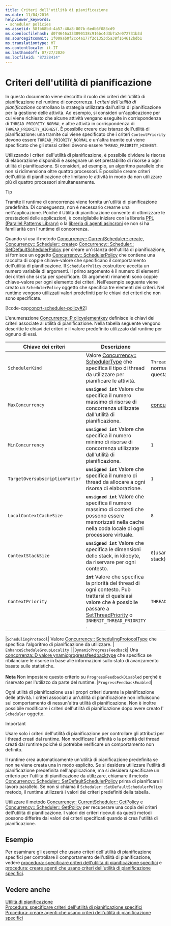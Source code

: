 ```yaml
---
title: Criteri dell'utilità di pianificazione
ms.date: 11/04/2016
helpviewer_keywords:
- scheduler policies
ms.assetid: 58fb68bd-4a57-40a8-807b-6edb6f083cd9
ms.openlocfilehash: d074646a333090138c916bc4d3b7a2e072731b3d
ms.sourcegitcommit: 1f009ab0f2cc4a177f2d1353d5a38f164612bdb1
ms.translationtype: MT
ms.contentlocale: it-IT
ms.lasthandoff: 07/27/2020
ms.locfileid: "87228414"
---
```

# <a name="scheduler-policies"></a>Criteri dell'utilità di pianificazione

In questo documento viene descritto il ruolo dei criteri dell'utilità di pianificazione nel runtime di concorrenza. I *criteri dell'utilità di pianificazione* controllano la strategia utilizzata dall'utilità di pianificazione per la gestione delle attività. Ad esempio, si consideri un'applicazione per cui viene richiesto che alcune attività vengano eseguite in corrispondenza di `THREAD_PRIORITY_NORMAL` e altre attività in corrispondenza di `THREAD_PRIORITY_HIGHEST`.  È possibile creare due istanze dell'utilità di pianificazione: una tramite cui viene specificato che i criteri `ContextPriority` devono essere `THREAD_PRIORITY_NORMAL` e un'altra tramite cui viene specificato che gli stessi criteri devono essere `THREAD_PRIORITY_HIGHEST`.

Utilizzando i criteri dell'utilità di pianificazione, è possibile dividere le risorse di elaborazione disponibili e assegnare un set prestabilito di risorse a ogni utilità di pianificazione. Si consideri, ad esempio, un algoritmo parallelo che non si ridimensiona oltre quattro processori. È possibile creare criteri dell'utilità di pianificazione che limitano le attività in modo da non utilizzare più di quattro processori simultaneamente.

> [!TIP]
> Tramite il runtime di concorrenza viene fornita un'utilità di pianificazione predefinita. Di conseguenza, non è necessario crearne una nell'applicazione. Poiché il Utilità di pianificazione consente di ottimizzare le prestazioni delle applicazioni, è consigliabile iniziare con la libreria [PPL (Parallel Patterns Library)](../../parallel/concrt/parallel-patterns-library-ppl.md) o la [libreria di agenti asincroni](../../parallel/concrt/asynchronous-agents-library.md) se non si ha familiarità con l'runtime di concorrenza.

Quando si usa il metodo [Concurrency:: CurrentScheduler:: create](reference/currentscheduler-class.md#create), [Concurrency:: Scheduler:: create](reference/scheduler-class.md#create)o [Concurrency:: Scheduler:: SetDefaultSchedulerPolicy](reference/scheduler-class.md#setdefaultschedulerpolicy) per creare un'istanza dell'utilità di pianificazione, si fornisce un oggetto [Concurrency:: SchedulerPolicy](../../parallel/concrt/reference/schedulerpolicy-class.md) che contiene una raccolta di coppie chiave-valore che specificano il comportamento dell'utilità di pianificazione. Il `SchedulerPolicy` costruttore accetta un numero variabile di argomenti. Il primo argomento è il numero di elementi dei criteri che si sta per specificare. Gli argomenti rimanenti sono coppie chiave-valore per ogni elemento dei criteri. Nell'esempio seguente viene creato un `SchedulerPolicy` oggetto che specifica tre elementi dei criteri. Nel runtime vengono utilizzati valori predefiniti per le chiavi dei criteri che non sono specificate.

[!code-cpp[concrt-scheduler-policy#2](../../parallel/concrt/codesnippet/cpp/scheduler-policies_1.cpp)]

L'enumerazione [Concurrency::P olicyelementkey](reference/concurrency-namespace-enums.md#policyelementkey) definisce le chiavi dei criteri associate al utilità di pianificazione. Nella tabella seguente vengono descritte le chiavi dei criteri e il valore predefinito utilizzato dal runtime per ognuno di essi.

|Chiave dei criteri|Descrizione|Default Value|
|----------------|-----------------|-------------------|
|`SchedulerKind`|Valore [Concurrency:: SchedulerType](reference/concurrency-namespace-enums.md#schedulertype) che specifica il tipo di thread da utilizzare per pianificare le attività.|`ThreadScheduler` (utilizzare thread normali). È l'unico valore valido per questa chiave.|
|`MaxConcurrency`|**`unsigned int`** Valore che specifica il numero massimo di risorse di concorrenza utilizzate dall'utilità di pianificazione.|[concurrency::MaxExecutionResources](reference/concurrency-namespace-constants1.md#maxexecutionresources)|
|`MinConcurrency`|**`unsigned int`** Valore che specifica il numero minimo di risorse di concorrenza utilizzate dall'utilità di pianificazione.|`1`|
|`TargetOversubscriptionFactor`|**`unsigned int`** Valore che specifica il numero di thread da allocare a ogni risorsa di elaborazione.|`1`|
|`LocalContextCacheSize`|**`unsigned int`** Valore che specifica il numero massimo di contesti che possono essere memorizzati nella cache nella coda locale di ogni processore virtuale.|`8`|
|`ContextStackSize`|**`unsigned int`** Valore che specifica le dimensioni dello stack, in kilobyte, da riservare per ogni contesto.|`0`(usare le dimensioni predefinite dello stack)|
|`ContextPriority`|**`int`** Valore che specifica la priorità del thread di ogni contesto. Può trattarsi di qualsiasi valore che è possibile passare a [SetThreadPriority](/windows/win32/api/processthreadsapi/nf-processthreadsapi-setthreadpriority) o `INHERIT_THREAD_PRIORITY` .|`THREAD_PRIORITY_NORMAL`|

|`SchedulingProtocol`| Valore [Concurrency:: SchedulingProtocolType](reference/concurrency-namespace-enums.md#schedulingprotocoltype) che specifica l'algoritmo di pianificazione da utilizzare. | `EnhanceScheduleGroupLocality` | |`DynamicProgressFeedback`| Una [concorrenza::D valore ynamicprogressfeedbacktype](reference/concurrency-namespace-enums.md#dynamicprogressfeedbacktype) che specifica se ribilanciare le risorse in base alle informazioni sullo stato di avanzamento basate sulle statistiche.<br /><br /> **Nota** Non impostare questo criterio su `ProgressFeedbackDisabled` perché è riservato per l'utilizzo da parte del runtime. |`ProgressFeedbackEnabled`|

Ogni utilità di pianificazione usa i propri criteri durante la pianificazione delle attività. I criteri associati a un'utilità di pianificazione non influiscono sul comportamento di nessun'altra utilità di pianificazione. Non è inoltre possibile modificare i criteri dell'utilità di pianificazione dopo avere creato l' `Scheduler` oggetto.

> [!IMPORTANT]
> Usare solo i criteri dell'utilità di pianificazione per controllare gli attributi per i thread creati dal runtime. Non modificare l'affinità o la priorità dei thread creati dal runtime poiché si potrebbe verificare un comportamento non definito.

Il runtime crea automaticamente un'utilità di pianificazione predefinita se non ne viene creata una in modo esplicito. Se si desidera utilizzare l'utilità di pianificazione predefinita nell'applicazione, ma si desidera specificare un criterio per l'utilità di pianificazione da utilizzare, chiamare il metodo [Concurrency:: Scheduler:: SetDefaultSchedulerPolicy](reference/scheduler-class.md#setdefaultschedulerpolicy) prima di pianificare il lavoro parallelo. Se non si chiama il `Scheduler::SetDefaultSchedulerPolicy` metodo, il runtime utilizzerà i valori dei criteri predefiniti della tabella.

Utilizzare il metodo [Concurrency:: CurrentScheduler:: GetPolicy](reference/currentscheduler-class.md#getpolicy) e [Concurrency:: Scheduler:: GetPolicy](reference/scheduler-class.md#getpolicy) per recuperare una copia dei criteri dell'utilità di pianificazione. I valori dei criteri ricevuti da questi metodi possono differire dai valori dei criteri specificati quando si crea l'utilità di pianificazione.

## <a name="example"></a>Esempio

Per esaminare gli esempi che usano criteri dell'utilità di pianificazione specifici per controllare il comportamento dell'utilità di pianificazione, vedere [procedura: specificare criteri dell'utilità di pianificazione specifici](../../parallel/concrt/how-to-specify-specific-scheduler-policies.md) e [procedura: creare agenti che usano criteri dell'utilità di pianificazione specifici](../../parallel/concrt/how-to-create-agents-that-use-specific-scheduler-policies.md).

## <a name="see-also"></a>Vedere anche

[Utilità di pianificazione](../../parallel/concrt/task-scheduler-concurrency-runtime.md)<br/>
[Procedura: specificare criteri dell'utilità di pianificazione specifici](../../parallel/concrt/how-to-specify-specific-scheduler-policies.md)<br/>
[Procedura: creare agenti che usano criteri dell'utilità di pianificazione specifici](../../parallel/concrt/how-to-create-agents-that-use-specific-scheduler-policies.md)
